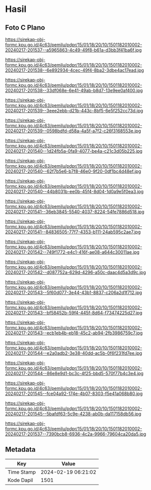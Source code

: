# Hasil

## Foto C Plano

https://sirekap-obj-formc.kpu.go.id/4c63/pemilu/pdpr/15/01/18/20/10/1501182010002-20240217-201537--a5965863-4c49-49f8-b61a-d3bb3f41ba6f.jpg

https://sirekap-obj-formc.kpu.go.id/4c63/pemilu/pdpr/15/01/18/20/10/1501182010002-20240217-201538--6e892934-4cec-49f4-8ba2-3dbe4ac17ead.jpg

https://sirekap-obj-formc.kpu.go.id/4c63/pemilu/pdpr/15/01/18/20/10/1501182010002-20240217-201538--33df068e-6e41-49ab-b8d7-13e9ee0af400.jpg

https://sirekap-obj-formc.kpu.go.id/4c63/pemilu/pdpr/15/01/18/20/10/1501182010002-20240217-201539--3eee2ebb-d21b-443c-8bf5-6e5f252cc73d.jpg

https://sirekap-obj-formc.kpu.go.id/4c63/pemilu/pdpr/15/01/18/20/10/1501182010002-20240217-201539--0598bdfd-d58a-4a5f-a7f2-c26f3168553e.jpg

https://sirekap-obj-formc.kpu.go.id/4c63/pemilu/pdpr/15/01/18/20/10/1501182010002-20240217-201540--1d24fb5a-0fa9-4077-be4a-c21c3d05b225.jpg

https://sirekap-obj-formc.kpu.go.id/4c63/pemilu/pdpr/15/01/18/20/10/1501182010002-20240217-201540--62f7b5e6-b7f8-46e0-9f20-0df1bc4d48ef.jpg

https://sirekap-obj-formc.kpu.go.id/4c63/pemilu/pdpr/15/01/18/20/10/1501182010002-20240217-201540--44b8031b-ee0b-45f4-8d04-1d0a9e5f0ea3.jpg

https://sirekap-obj-formc.kpu.go.id/4c63/pemilu/pdpr/15/01/18/20/10/1501182010002-20240217-201541--36eb3845-5540-4037-8224-54fe7886d518.jpg

https://sirekap-obj-formc.kpu.go.id/4c63/pemilu/pdpr/15/01/18/20/10/1501182010002-20240217-201541--84836505-77f7-4353-b111-24ab595c2ae7.jpg

https://sirekap-obj-formc.kpu.go.id/4c63/pemilu/pdpr/15/01/18/20/10/1501182010002-20240217-201542--749f1772-e4c1-416f-ae08-a644c30011ae.jpg

https://sirekap-obj-formc.kpu.go.id/4c63/pemilu/pdpr/15/01/18/20/10/1501182010002-20240217-201542--d087752a-629d-4296-a50c-daac4d5a3d9c.jpg

https://sirekap-obj-formc.kpu.go.id/4c63/pemilu/pdpr/15/01/18/20/10/1501182010002-20240217-201543--5f60d077-3e44-43b1-8837-c206a2d1f712.jpg

https://sirekap-obj-formc.kpu.go.id/4c63/pemilu/pdpr/15/01/18/20/10/1501182010002-20240217-201543--bf58452b-59f4-445f-8d64-f73474225d27.jpg

https://sirekap-obj-formc.kpu.go.id/4c63/pemilu/pdpr/15/01/18/20/10/1501182010002-20240217-201543--ecb1eb4b-eb18-45c2-ab94-2fb3986759c7.jpg

https://sirekap-obj-formc.kpu.go.id/4c63/pemilu/pdpr/15/01/18/20/10/1501182010002-20240217-201544--e2a0adb2-3e38-40dd-ac5b-0f6f231fd7ee.jpg

https://sirekap-obj-formc.kpu.go.id/4c63/pemilu/pdpr/15/01/18/20/10/1501182010002-20240217-201544--86e8e9d1-bc3c-4f25-bbd5-570f77b4c3e4.jpg

https://sirekap-obj-formc.kpu.go.id/4c63/pemilu/pdpr/15/01/18/20/10/1501182010002-20240217-201545--fce04a92-174e-4b07-8303-f5e41a068b80.jpg

https://sirekap-obj-formc.kpu.go.id/4c63/pemilu/pdpr/15/01/18/20/10/1501182010002-20240217-201545--5bafdf63-5c9e-4238-ab0b-da117158db56.jpg

https://sirekap-obj-formc.kpu.go.id/4c63/pemilu/pdpr/15/01/18/20/10/1501182010002-20240217-201537--7390bcb8-6936-4c2a-9966-79604ca20da5.jpg


## Metadata

| Key        | Value               |
| ---------- | ------------------- |
| Time Stamp | 2024-02-19 06:21:02 |
| Kode Dapil | 1501                |



